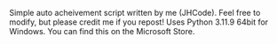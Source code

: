 Simple auto acheivement script written by me (JHCode).
Feel free to modify, but please credit me if you repost!
Uses Python 3.11.9 64bit for Windows. You can find this on the Microsoft Store.
